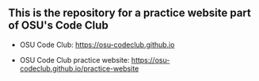 ## This is the repository for a practice website part of OSU's Code Club

- OSU Code Club: <https://osu-codeclub.github.io>

- OSU Code Club practice website: <https://osu-codeclub.github.io/practice-website>
